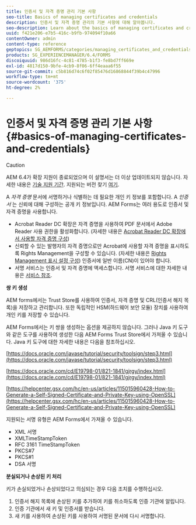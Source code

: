 ```yaml
---
title: 인증서 및 자격 증명 관리 기본 사항
seo-title: Basics of managing certificates and credentials
description: 인증서 및 자격 증명 관리의 기본 사항에 대해 알아봅니다.
seo-description: Learn about the basics of managing certificates and credentials.
uuid: f421e206-e7b5-416c-b9fb-974094f10a66
contentOwner: admin
content-type: reference
geptopics: SG_AEMFORMS/categories/managing_certificates_and_credentials
products: SG_EXPERIENCEMANAGER/6.4/FORMS
discoiquuid: 986d16fc-4c81-4785-b1f3-fe8bd7ff669e
exl-id: 4817d150-9bfe-4cb9-8f06-6ff4eaaa6f55
source-git-commit: c5b816d74c6f02f85476d16868844f39b4c47996
workflow-type: tm+mt
source-wordcount: '375'
ht-degree: 2%

---
```


# 인증서 및 자격 증명 관리 기본 사항 {#basics-of-managing-certificates-and-credentials}

>[!CAUTION]
>
>AEM 6.4가 확장 지원이 종료되었으며 이 설명서는 더 이상 업데이트되지 않습니다. 자세한 내용은 [기술 지원 기간](https://helpx.adobe.com/kr/support/programs/eol-matrix.html). 지원되는 버전 찾기 [여기](https://experienceleague.adobe.com/docs/).

A *자격 증명* 문서에 서명하거나 식별하는 데 필요한 개인 키 정보를 포함합니다. A *인증서* 는 신뢰에 대해 구성하는 공개 키 정보입니다. AEM Forms는 여러 용도로 인증서 및 자격 증명을 사용합니다.

* Acrobat Reader DC 확장은 자격 증명을 사용하여 PDF 문서에서 Adobe Reader 사용 권한을 활성화합니다. (자세한 내용은 [Acrobat Reader DC 확장에서 사용할 자격 증명 구성](/help/forms/using/admin-help/configuring-credentials-acrobat-reader-dc.md#configuring-credentials-for-use-with-acrobat-reader-dc-extensions))
* 신뢰할 수 있는 발행자의 자격 증명으로만 Acrobat에 사용할 자격 증명을 표시하도록 Rights Management을 구성할 수 있습니다. (자세한 내용은 [Rights Management 표시 설정 구성](/help/forms/using/admin-help/configuring-client-server-options.md#configure-document-security-display-settings)) 인증서에 일반 이름(CN)이 있어야 합니다.
* 서명 서비스는 인증서 및 자격 증명에 액세스합니다. 서명 서비스에 대한 자세한 내용은 [서비스 참조](https://www.adobe.com/go/learn_aemforms_services_63).

**쌍 키 생성**

AEM forms에서는 Trust Store를 사용하여 인증서, 자격 증명 및 CRL(인증서 해지 목록)을 저장하고 관리합니다. 또한 독립적인 HSM(하드웨어 보안 모듈) 장치를 사용하여 개인 키를 저장할 수 있습니다.

AEM Forms에서는 키 쌍을 생성하는 옵션을 제공하지 않습니다. 그러나 Java 키 도구와 같은 도구를 사용하여 생성한 다음 AEM Forms Trust Store에서 가져올 수 있습니다. Java 키 도구에 대한 자세한 내용은 다음을 참조하십시오.

[https://docs.oracle.com/javase/tutorial/security/toolsign/step3.html](https://docs.oracle.com/javase/tutorial/security/toolsign/step3.html)

[https://docs.oracle.com/cd/E19798-01/821-1841/gjrgy/index.html](https://docs.oracle.com/cd/E19798-01/821-1841/gjrgy/index.html)

[https://helpcenter.gsx.com/hc/en-us/articles/115015960428-How-to-Generate-a-Self-Signed-Certificate-and-Private-Key-using-OpenSSL](https://helpcenter.gsx.com/hc/en-us/articles/115015960428-How-to-Generate-a-Self-Signed-Certificate-and-Private-Key-using-OpenSSL)

지원되는 서명 유형은 AEM Forms에서 가져올 수 있습니다.

* XML 서명
* XMLTimeStampToken
* RFC 3161 TimeStampToken
* PKCS#7
* PKCS#1
* DSA 서명

**분실되거나 손상된 키 처리**

키가 손실되었거나 손상되었다고 의심되는 경우 다음 조치를 수행하십시오.

1. 인증서 해지 목록에 손상된 키를 추가하여 키를 취소하도록 인증 기관에 알립니다.
1. 인증 기관에서 새 키 및 인증서를 받습니다.
1. 새 키를 사용하여 손상된 키를 사용하여 서명된 문서에 다시 서명합니다.
